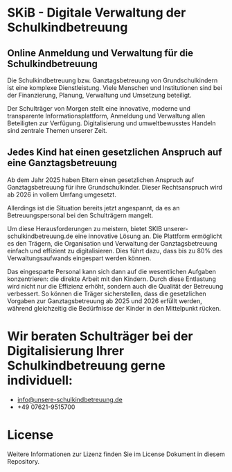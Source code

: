# SKiB - Digitale Verwaltung der Schulkindbetreuung

## Online Anmeldung und Verwaltung für die Schulkindbetreuung

Die Schulkindbetreuung bzw. Ganztagsbetreuung von Grundschulkindern ist eine komplexe Dienstleistung. Viele Menschen und Institutionen sind bei der Finanzierung, Planung, Verwaltung und Umsetzung beteiligt. 

Der Schulträger von Morgen stellt eine innovative, moderne und transparente Informationsplattform, Anmeldung und Verwaltung allen Beteiligten zur Verfügung. Digitalisierung und umweltbewusstes Handeln sind zentrale Themen unserer Zeit.

## Jedes Kind hat einen gesetzlichen Anspruch auf eine Ganztagsbetreuung

Ab dem Jahr 2025 haben Eltern einen gesetzlichen Anspruch auf Ganztagsbetreuung für ihre Grundschulkinder. Dieser Rechtsanspruch wird ab 2026 in vollem Umfang umgesetzt.

Allerdings ist die Situation bereits jetzt angespannt, da es an Betreuungspersonal bei den Schulträgern mangelt.

Um diese Herausforderungen zu meistern, bietet SKIB unserer-schulkindbetreuung.de eine innovative Lösung an. Die Plattform ermöglicht es den Trägern, die Organisation und Verwaltung der Ganztagsbetreuung einfach und effizient zu digitalisieren. Dies führt dazu, dass bis zu 80% des Verwaltungsaufwands eingespart werden können.

Das eingesparte Personal kann sich dann auf die wesentlichen Aufgaben konzentrieren: die direkte Arbeit mit den Kindern. Durch diese Entlastung wird nicht nur die Effizienz erhöht, sondern auch die Qualität der Betreuung verbessert. So können die Träger sicherstellen, dass die gesetzlichen Vorgaben zur Ganztagsbetreuung ab 2025 und 2026 erfüllt werden, während gleichzeitig die Bedürfnisse der Kinder in den Mittelpunkt rücken.

# Wir beraten Schulträger bei der Digitalisierung Ihrer Schulkindbetreuung gerne individuell:

* info@unsere-schulkindbetreuung.de
* +49 07621-9515700

# License
Weitere Informationen zur Lizenz finden Sie im License Dokument in diesem Repository.

